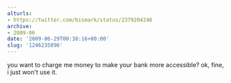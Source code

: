 ```yaml
---
alturls:
- https://twitter.com/bismark/status/2379204246
archive:
- 2009-06
date: '2009-06-29T00:38:16+00:00'
slug: '1246235896'
---
```


you want to charge me money to make your bank more accessible? ok, fine, i just won't use it.

